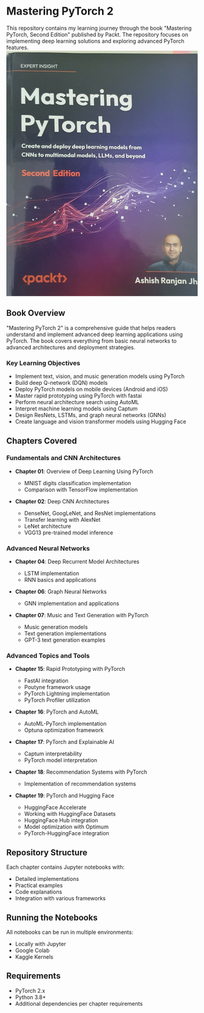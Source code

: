 
# Mastering PyTorch 2

This repository contains my learning journey through the book "Mastering PyTorch, Second Edition" published by Packt. The repository focuses on implementing deep learning solutions and exploring advanced PyTorch features.
![Book Image](./book.jpg)


## Book Overview

"Mastering PyTorch 2" is a comprehensive guide that helps readers understand and implement advanced deep learning applications using PyTorch. The book covers everything from basic neural networks to advanced architectures and deployment strategies.

### Key Learning Objectives
- Implement text, vision, and music generation models using PyTorch
- Build deep Q-network (DQN) models
- Deploy PyTorch models on mobile devices (Android and iOS)
- Master rapid prototyping using PyTorch with fastai
- Perform neural architecture search using AutoML
- Interpret machine learning models using Captum
- Design ResNets, LSTMs, and graph neural networks (GNNs)
- Create language and vision transformer models using Hugging Face

## Chapters Covered

### Fundamentals and CNN Architectures
- **Chapter 01**: Overview of Deep Learning Using PyTorch
  - MNIST digits classification implementation
  - Comparison with TensorFlow implementation

- **Chapter 02**: Deep CNN Architectures
  - DenseNet, GoogLeNet, and ResNet implementations
  - Transfer learning with AlexNet
  - LeNet architecture
  - VGG13 pre-trained model inference

### Advanced Neural Networks
- **Chapter 04**: Deep Recurrent Model Architectures
  - LSTM implementation
  - RNN basics and applications

- **Chapter 06**: Graph Neural Networks
  - GNN implementation and applications

- **Chapter 07**: Music and Text Generation with PyTorch
  - Music generation models
  - Text generation implementations
  - GPT-3 text generation examples

### Advanced Topics and Tools
- **Chapter 15**: Rapid Prototyping with PyTorch
  - FastAI integration
  - Poutyne framework usage
  - PyTorch Lightning implementation
  - PyTorch Profiler utilization

- **Chapter 16**: PyTorch and AutoML
  - AutoML-PyTorch implementation
  - Optuna optimization framework

- **Chapter 17**: PyTorch and Explainable AI
  - Captum interpretability
  - PyTorch model interpretation

- **Chapter 18**: Recommendation Systems with PyTorch
  - Implementation of recommendation systems

- **Chapter 19**: PyTorch and Hugging Face
  - HuggingFace Accelerate
  - Working with HuggingFace Datasets
  - HuggingFace Hub integration
  - Model optimization with Optimum
  - PyTorch-HuggingFace integration

## Repository Structure

Each chapter contains Jupyter notebooks with:
- Detailed implementations
- Practical examples
- Code explanations
- Integration with various frameworks

## Running the Notebooks

All notebooks can be run in multiple environments:
- Locally with Jupyter
- Google Colab
- Kaggle Kernels

## Requirements

- PyTorch 2.x
- Python 3.8+
- Additional dependencies per chapter requirements
